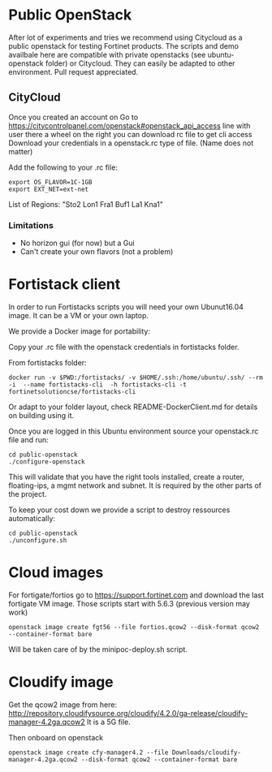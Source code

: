 # Public OpenStack

After lot of experiments and tries we recommend using Citycloud as a public openstack for testing Fortinet products.
The scripts and demo availbale here are compatible with private openstacks (see ubuntu-openstack folder) or Citycloud.
They can easily be adapted to other environment. Pull request appreciated.


## CityCloud

Once you created an account on 
Go to https://citycontrolpanel.com/openstack#openstack_api_access line with user there a wheel on the right you can download rc file to get cli access
Download your credentials in a openstack.rc type of file. (Name does not matter)

Add the following to your .rc file:
```shell
export OS_FLAVOR=1C-1GB
export EXT_NET=ext-net
```
List of Regions: "Sto2 Lon1 Fra1 Buf1 La1 Kna1"

### Limitations 

- No horizon gui (for now) but a Gui
- Can't create your own flavors (not a problem)

# Fortistack client

In order to run Fortistacks scripts you will need your own Ubunut16.04 image.
It can be a VM or your own laptop.

We provide a Docker image for portability:
 
Copy your .rc file with the openstack credentials in fortistacks folder.

From fortistacks folder:
```shell
docker run -v $PWD:/fortistacks/ -v $HOME/.ssh:/home/ubuntu/.ssh/ --rm -i  --name fortistacks-cli  -h fortistacks-cli -t fortinetsolutioncse/fortistacks-cli
```
Or adapt to your folder layout, check README-DockerClient.md for details on building using it.

Once you are logged in this Ubuntu environment source your openstack.rc file and run:
````shell
cd public-openstack
./configure-openstack
````

This will validate that you have the right tools installed, create a router, floating-ips, a mgmt network and subnet.
It is required by the other parts of the project.

To keep your cost down we provide a script to destroy ressources automatically:
````shell
cd public-openstack
./unconfigure.sh
````

# Cloud images 

For fortigate/fortios go to https://support.fortinet.com and download the last fortigate VM image.
Those scripts start with 5.6.3 (previous version may work)

```shell
openstack image create fgt56 --file fortios.qcow2 --disk-format qcow2 --container-format bare
```
Will be taken care of by the minipoc-deploy.sh script.

# Cloudify image

Get the qcow2 image from here: http://repository.cloudifysource.org/cloudify/4.2.0/ga-release/cloudify-manager-4.2ga.qcow2 
It is a 5G file.

Then onboard on openstack
```shell
openstack image create cfy-manager4.2 --file Downloads/cloudify-manager-4.2ga.qcow2 --disk-format qcow2 --container-format bare
```
